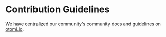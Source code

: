 # Contribution Guidelines

We have centralized our community's community docs and guidelines on [otomi.io](otomi.io/community/contributing).

